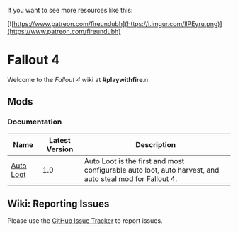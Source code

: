 <!-- TITLE: Fallout 4 -->
<!-- SUBTITLE: Fallout 4 -->

If you want to see more resources like this:

[![https://www.patreon.com/fireundubh](https://i.imgur.com/llPEyru.png)](https://www.patreon.com/fireundubh)

# Fallout 4
Welcome to the *Fallout 4* wiki at **#playwithfire**.n.

## Mods

### Documentation

Name | Latest Version | Description
--- | --- | ---
[Auto Loot](fallout4/auto-loot) | 1.0 | Auto Loot is the first and most configurable auto loot, auto harvest, and auto steal mod for Fallout 4.


## Wiki: Reporting Issues

Please use the [GitHub Issue Tracker](https://github.com/fireundubh/playwithfire/issues) to report issues.
